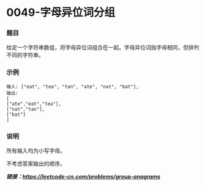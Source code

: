 # 0049-字母异位词分组

### 题目

给定一个字符串数组，将字母异位词组合在一起。字母异位词指字母相同，但排列不同的字符串。

### 示例

    输入: ["eat", "tea", "tan", "ate", "nat", "bat"],
    输出:
    [
    ["ate","eat","tea"],
    ["nat","tan"],
    ["bat"]
    ]

### 说明

所有输入均为小写字母。

不考虑答案输出的顺序。

***链接：https://leetcode-cn.com/problems/group-anagrams***

